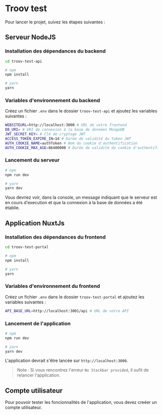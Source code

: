 # Troov test

Pour lancer le projet, suivez les étapes suivantes :

## Serveur NodeJS

### Installation des dépendances du backend

```bash
cd troov-test-api

# npm
npm install

# yarn
yarn
```

### Variables d'environnement du backend

Créez un fichier `.env` dans le dossier `troov-test-api` et ajoutez les variables suivantes :

```bash
WEBSITEURL=http://localhost:3000 # URL de votre frontend
DB_URI= # URI de connexion à la base de données MongoDB
JWT_SECRET_KEY= # Clé de cryptage JWT
ACCESS_TOKEN_EXPIRE_IN=1d # Durée de validité du token JWT
AUTH_COOKIE_NAME=authToken # Nom du cookie d'authentification
AUTH_COOKIE_MAX_AGE=86400000 # Durée de validité du cookie d'authentification en ms
```

### Lancement du serveur

```bash
# npm
npm run dev

# yarn
yarn dev
```

Vous devriez voir, dans la console, un message indiquant que le serveur est en cours d'execution et que la connexion à la base de données a été établie.

## Application NuxtJs

### Installation des dépendances du frontend

```bash
cd troov-test-portal

# npm
npm install

# yarn
yarn
```

### Variables d'environnement du frontend

Créez un fichier `.env` dans le dossier `troov-test-portal` et ajoutez les variables suivantes :

```bash
API_BASE_URL=http://localhost:3001/api # URL de votre API
```

### Lancement de l'application

```bash
# npm
npm run dev

# yarn
yarn dev
```

L'application devrait s'être lancée sur `http://localhost:3000`.

> Note : Si vous rencontrez l'erreur `No Stackbar provided`, il sufit de relancer l'application.

## Compte utilisateur

Pour pouvoir tester les foncionnalités de l'application, vous devez creéer un compte utilisateur.
